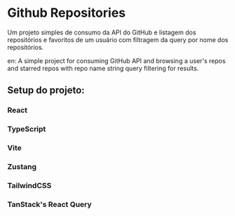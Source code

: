 # Github Repositories

Um projeto simples de consumo da API do GitHub e listagem dos repositórios e favoritos de um usuário com filtragem da query por nome dos repositórios.

en:
A simple project for consuming GitHub API and browsing a user's repos and starred repos with repo name string query filtering for results.

## Setup do projeto:
### React
### TypeScript
### Vite
### Zustang
### TailwindCSS
### TanStack's React Query
